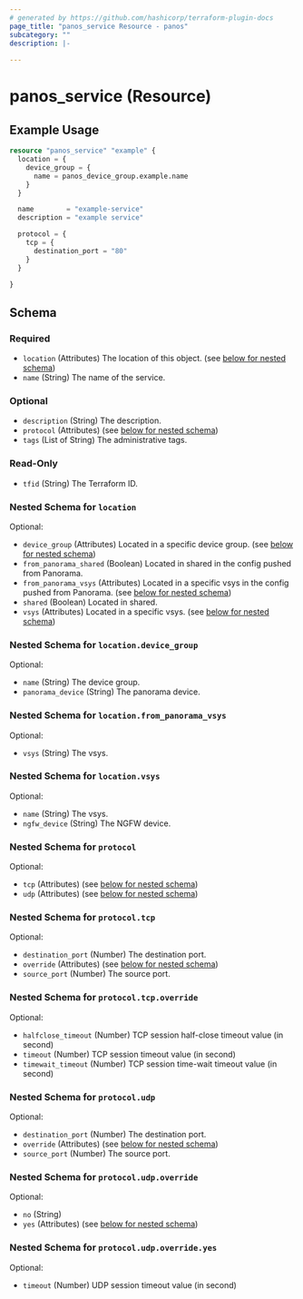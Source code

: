 ```yaml
---
# generated by https://github.com/hashicorp/terraform-plugin-docs
page_title: "panos_service Resource - panos"
subcategory: ""
description: |-
  
---
```


# panos_service (Resource)



## Example Usage

```terraform
resource "panos_service" "example" {
  location = {
    device_group = {
      name = panos_device_group.example.name
    }
  }

  name        = "example-service"
  description = "example service"

  protocol = {
    tcp = {
      destination_port = "80"
    }
  }

}
```

<!-- schema generated by tfplugindocs -->
## Schema

### Required

- `location` (Attributes) The location of this object. (see [below for nested schema](#nestedatt--location))
- `name` (String) The name of the service.

### Optional

- `description` (String) The description.
- `protocol` (Attributes) (see [below for nested schema](#nestedatt--protocol))
- `tags` (List of String) The administrative tags.

### Read-Only

- `tfid` (String) The Terraform ID.

<a id="nestedatt--location"></a>
### Nested Schema for `location`

Optional:

- `device_group` (Attributes) Located in a specific device group. (see [below for nested schema](#nestedatt--location--device_group))
- `from_panorama_shared` (Boolean) Located in shared in the config pushed from Panorama.
- `from_panorama_vsys` (Attributes) Located in a specific vsys in the config pushed from Panorama. (see [below for nested schema](#nestedatt--location--from_panorama_vsys))
- `shared` (Boolean) Located in shared.
- `vsys` (Attributes) Located in a specific vsys. (see [below for nested schema](#nestedatt--location--vsys))

<a id="nestedatt--location--device_group"></a>
### Nested Schema for `location.device_group`

Optional:

- `name` (String) The device group.
- `panorama_device` (String) The panorama device.


<a id="nestedatt--location--from_panorama_vsys"></a>
### Nested Schema for `location.from_panorama_vsys`

Optional:

- `vsys` (String) The vsys.


<a id="nestedatt--location--vsys"></a>
### Nested Schema for `location.vsys`

Optional:

- `name` (String) The vsys.
- `ngfw_device` (String) The NGFW device.



<a id="nestedatt--protocol"></a>
### Nested Schema for `protocol`

Optional:

- `tcp` (Attributes) (see [below for nested schema](#nestedatt--protocol--tcp))
- `udp` (Attributes) (see [below for nested schema](#nestedatt--protocol--udp))

<a id="nestedatt--protocol--tcp"></a>
### Nested Schema for `protocol.tcp`

Optional:

- `destination_port` (Number) The destination port.
- `override` (Attributes) (see [below for nested schema](#nestedatt--protocol--tcp--override))
- `source_port` (Number) The source port.

<a id="nestedatt--protocol--tcp--override"></a>
### Nested Schema for `protocol.tcp.override`

Optional:

- `halfclose_timeout` (Number) TCP session half-close timeout value (in second)
- `timeout` (Number) TCP session timeout value (in second)
- `timewait_timeout` (Number) TCP session time-wait timeout value (in second)



<a id="nestedatt--protocol--udp"></a>
### Nested Schema for `protocol.udp`

Optional:

- `destination_port` (Number) The destination port.
- `override` (Attributes) (see [below for nested schema](#nestedatt--protocol--udp--override))
- `source_port` (Number) The source port.

<a id="nestedatt--protocol--udp--override"></a>
### Nested Schema for `protocol.udp.override`

Optional:

- `no` (String)
- `yes` (Attributes) (see [below for nested schema](#nestedatt--protocol--udp--override--yes))

<a id="nestedatt--protocol--udp--override--yes"></a>
### Nested Schema for `protocol.udp.override.yes`

Optional:

- `timeout` (Number) UDP session timeout value (in second)
